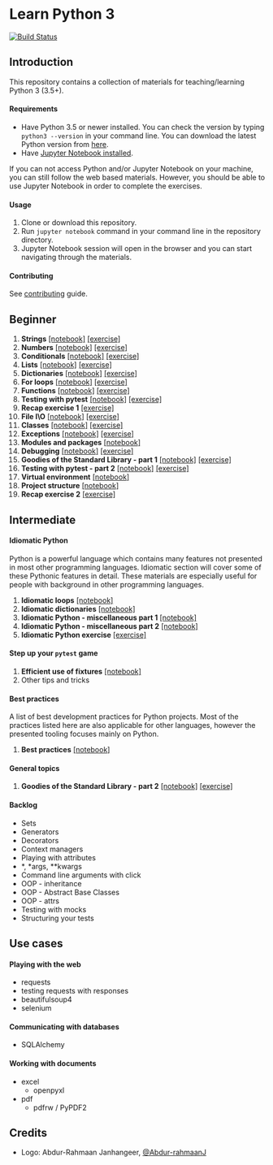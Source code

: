 # Learn Python 3

[![Build Status](https://travis-ci.org/lmorillas/learn-python3.svg?branch=master)](https://travis-ci.org/lmorillas/learn-python3)

## Introduction

This repository contains a collection of materials for teaching/learning Python 3 (3.5+).

#### Requirements
* Have Python 3.5 or newer installed. You can check the version by typing `python3 --version` in your command line. You can download the latest Python version from [here](https://www.python.org/downloads/).
* Have [Jupyter Notebook installed](http://jupyter.readthedocs.io/en/latest/install.html).

If you can not access Python and/or Jupyter Notebook on your machine, you can still follow the web based materials. However, you should be able to use Jupyter Notebook in order to complete the exercises.

#### Usage

1. Clone or download this repository.
2. Run `jupyter notebook` command in your command line in the repository directory.
3. Jupyter Notebook session will open in the browser and you can start navigating through the materials.

#### Contributing
See [contributing](https://github.com/lmorillas/learn-python3/blob/master/CONTRIBUTING.md) guide.


## Beginner
1. **Strings** [[notebook]](http://nbviewer.jupyter.org/github/lmorillas/learn-python3/blob/master/beginner/notebooks/strings.ipynb) [[exercise]](http://nbviewer.jupyter.org/github/lmorillas/learn-python3/blob/master/beginner/exercises/strings_exercise.ipynb)
1. **Numbers** [[notebook]](http://nbviewer.jupyter.org/github/lmorillas/learn-python3/blob/master/beginner/notebooks/numbers.ipynb) [[exercise]](http://nbviewer.jupyter.org/github/lmorillas/learn-python3/blob/master/beginner/exercises/numbers_exercise.ipynb)
1. **Conditionals** [[notebook]](http://nbviewer.jupyter.org/github/lmorillas/learn-python3/blob/master/beginner/notebooks/conditionals.ipynb) [[exercise]](http://nbviewer.jupyter.org/github/lmorillas/learn-python3/blob/master/beginner/exercises/conditionals_exercise.ipynb)
1. **Lists** [[notebook]](http://nbviewer.jupyter.org/github/lmorillas/learn-python3/blob/master/beginner/notebooks/lists.ipynb) [[exercise]](http://nbviewer.jupyter.org/github/lmorillas/learn-python3/blob/master/beginner/exercises/lists_exercise.ipynb)
1. **Dictionaries** [[notebook]](http://nbviewer.jupyter.org/github/lmorillas/learn-python3/blob/master/beginner/notebooks/dictionaries.ipynb) [[exercise]](http://nbviewer.jupyter.org/github/lmorillas/learn-python3/blob/master/beginner/exercises/dictionaries_exercise.ipynb)
1. **For loops** [[notebook]](http://nbviewer.jupyter.org/github/lmorillas/learn-python3/blob/master/beginner/notebooks/for_loops.ipynb) [[exercise]](http://nbviewer.jupyter.org/github/lmorillas/learn-python3/blob/master/beginner/exercises/for_loops_exercise.ipynb)
1. **Functions** [[notebook]](http://nbviewer.jupyter.org/github/lmorillas/learn-python3/blob/master/beginner/notebooks/functions.ipynb) [[exercise]](http://nbviewer.jupyter.org/github/lmorillas/learn-python3/blob/master/beginner/exercises/functions_exercise.ipynb)
1. **Testing with pytest** [[notebook]](http://nbviewer.jupyter.org/github/lmorillas/learn-python3/blob/master/beginner/notebooks/testing1.ipynb) [[exercise]](http://nbviewer.jupyter.org/github/lmorillas/learn-python3/blob/master/beginner/exercises/testing1_exercise.ipynb)
1. **Recap exercise 1** [[exercise]](http://nbviewer.jupyter.org/github/lmorillas/learn-python3/blob/master/beginner/exercises/recap1_exercise.ipynb)
1. **File I\O** [[notebook]](http://nbviewer.jupyter.org/github/lmorillas/learn-python3/blob/master/beginner/notebooks/file_io.ipynb) [[exercise]](http://nbviewer.jupyter.org/github/lmorillas/learn-python3/blob/master/beginner/exercises/file_io_exercise.ipynb)
1. **Classes** [[notebook]](http://nbviewer.jupyter.org/github/lmorillas/learn-python3/blob/master/beginner/notebooks/classes.ipynb) [[exercise]](http://nbviewer.jupyter.org/github/lmorillas/learn-python3/blob/master/beginner/exercises/classes_exercise.ipynb)
1. **Exceptions** [[notebook]](http://nbviewer.jupyter.org/github/lmorillas/learn-python3/blob/master/beginner/notebooks/exceptions.ipynb) [[exercise]](http://nbviewer.jupyter.org/github/lmorillas/learn-python3/blob/master/beginner/exercises/exceptions_exercise.ipynb)
1. **Modules and packages** [[notebook]](http://nbviewer.jupyter.org/github/lmorillas/learn-python3/blob/master/beginner/notebooks/modules_and_packages.ipynb)
1. **Debugging** [[notebook]](http://nbviewer.jupyter.org/github/lmorillas/learn-python3/blob/master/beginner/notebooks/debugging.ipynb) [[exercise]](http://nbviewer.jupyter.org/github/lmorillas/learn-python3/blob/master/beginner/exercises/debugging_exercise.ipynb)
1. **Goodies of the Standard Library - part 1** [[notebook]](http://nbviewer.jupyter.org/github/lmorillas/learn-python3/blob/master/beginner/notebooks/std_lib.ipynb) [[exercise]](http://nbviewer.jupyter.org/github/lmorillas/learn-python3/blob/master/beginner/exercises/std_lib1_exercise.ipynb)
1. **Testing with pytest - part 2** [[notebook]](http://nbviewer.jupyter.org/github/lmorillas/learn-python3/blob/master/beginner/notebooks/testing2.ipynb) [[exercise]](http://nbviewer.jupyter.org/github/lmorillas/learn-python3/blob/master/beginner/exercises/testing2_exercise.ipynb)
1. **Virtual environment** [[notebook]](http://nbviewer.jupyter.org/github/lmorillas/learn-python3/blob/master/beginner/notebooks/venv.ipynb)
1. **Project structure** [[notebook]](http://nbviewer.jupyter.org/github/lmorillas/learn-python3/blob/master/beginner/notebooks/project_structure.ipynb)
1. **Recap exercise 2** [[exercise]](http://nbviewer.jupyter.org/github/lmorillas/learn-python3/blob/master/beginner/exercises/recap2_exercise.ipynb)


## Intermediate

#### Idiomatic Python
Python is a powerful language which contains many features not presented in most other programming languages. Idiomatic section will cover some of these Pythonic features in detail. These materials are especially useful for people with background in other programming languages.

1. **Idiomatic loops** [[notebook]](http://nbviewer.jupyter.org/github/lmorillas/learn-python3/blob/master/intermediate/notebooks/idiomatic_loops.ipynb)
1. **Idiomatic dictionaries** [[notebook]](http://nbviewer.jupyter.org/github/lmorillas/learn-python3/blob/master/intermediate/notebooks/idiomatic_dicts.ipynb)
1. **Idiomatic Python - miscellaneous part 1** [[notebook]](http://nbviewer.jupyter.org/github/lmorillas/learn-python3/blob/master/intermediate/notebooks/idiomatic_misc1.ipynb)
1. **Idiomatic Python - miscellaneous part 2** [[notebook]](http://nbviewer.jupyter.org/github/lmorillas/learn-python3/blob/master/intermediate/notebooks/idiomatic_misc2.ipynb)
1. **Idiomatic Python exercise** [[exercise]](http://nbviewer.jupyter.org/github/lmorillas/learn-python3/blob/master/intermediate/exercises/idiomatic_python_exercise.ipynb)

#### Step up your `pytest` game
1. **Efficient use of fixtures** [[notebook]](http://nbviewer.jupyter.org/github/lmorillas/learn-python3/blob/master/intermediate/notebooks/pytest_fixtures.ipynb)
1. Other tips and tricks

#### Best practices
A list of best development practices for Python projects. Most of the practices listed here are also applicable for other languages, however the presented tooling focuses mainly on Python.
1. **Best practices** [[notebook]](http://nbviewer.jupyter.org/github/lmorillas/learn-python3/blob/master/intermediate/notebooks/best_practices.ipynb)

#### General topics
1. **Goodies of the Standard Library - part 2** [[notebook]](http://nbviewer.jupyter.org/github/lmorillas/learn-python3/blob/master/intermediate/notebooks/std_lib2.ipynb) [[exercise]](http://nbviewer.jupyter.org/github/lmorillas/learn-python3/blob/master/intermediate/exercises/std_lib2_exercise.ipynb)

#### Backlog
* Sets
* Generators
* Decorators
* Context managers
* Playing with attributes
* *, *args, **kwargs
* Command line arguments with click
* OOP - inheritance
* OOP - Abstract Base Classes
* OOP - attrs
* Testing with mocks
* Structuring your tests


## Use cases

#### Playing with the web
* requests
* testing requests with responses
* beautifulsoup4
* selenium

#### Communicating with databases
* SQLAlchemy

#### Working with documents
* excel
	* openpyxl
* pdf
	* pdfrw / PyPDF2


## Credits
* Logo: Abdur-Rahmaan Janhangeer, [@Abdur-rahmaanJ](https://github.com/Abdur-rahmaanJ)
